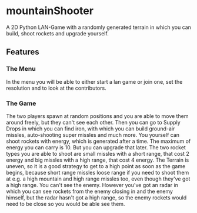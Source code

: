 # mountainShooter
A 2D Python LAN-Game with a randomly generated terrain in which you can build, shoot rockets and upgrade yourself.
## Features
### The Menu
In the menu you will be able to either start a lan game or join one, set the resolution and to look at the contributors.
### The Game
The two players spawn at random positions and you are able to move them around freely, but they can't see each other. Then you can go to Supply Drops in which you can find iron, with which you can build ground-air missles, auto-shooting super missles and much more. You yourself can shoot rockets with energy, which is generated after a time. The maximum of energy you can carry is 10. But you can upgrade that later. The two rocket types you are able to shoot are small missles with a short range, that cost 2 energy and big missles with a high range, that cost 4 energy. The Terrain is uneven, so it is a good strategy to get to a high point as soon as the game begins, because short range missles loose range if you need to shoot them at e.g. a high mountain and high range missles too, even though they've got a high range. You can't see the enemy. However you've got an radar in which you can see rockets from the enemy closing in and the enemy himself, but the radar hasn't got a high range, so the enemy rockets would need to be close so you would be able see them.

